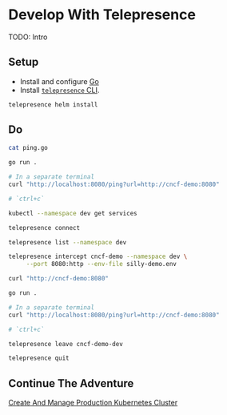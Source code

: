 # Develop With Telepresence

TODO: Intro

## Setup

* Install and configure [Go](https://go.dev/doc/install)
* Install [`telepresence` CLI](https://www.getambassador.io/docs/telepresence/latest/install).

```bash
telepresence helm install
```

## Do

```bash
cat ping.go

go run .

# In a separate terminal
curl "http://localhost:8080/ping?url=http://cncf-demo:8080"

# `ctrl+c`

kubectl --namespace dev get services

telepresence connect

telepresence list --namespace dev

telepresence intercept cncf-demo --namespace dev \
     --port 8080:http --env-file silly-demo.env

curl "http://cncf-demo:8080"

go run .

# In a separate terminal
curl "http://localhost:8080/ping?url=http://cncf-demo:8080"

# `ctrl+c`

telepresence leave cncf-demo-dev

telepresence quit
```

## Continue The Adventure

[Create And Manage Production Kubernetes Cluster](../cluster/story.md)
